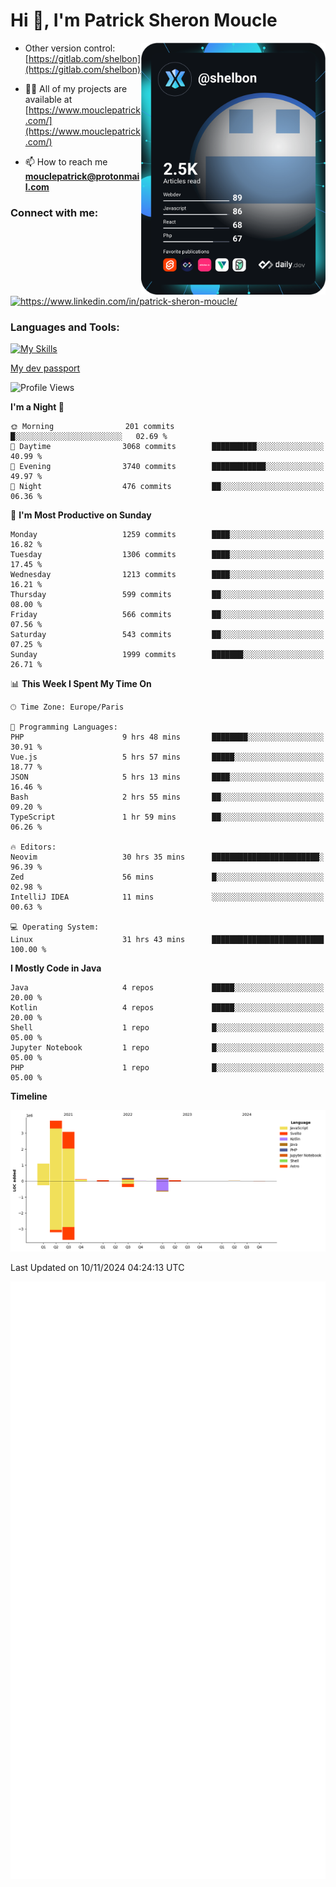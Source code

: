  
  <div align="left">
  <h1 align="left"> Hi 👋, I'm Patrick Sheron Moucle</h1>
<a     href="https://app.daily.dev/shelbon"><img src="https://github.com/shelbon/shelbon/blob/main/devcard.svg"  width="295" align="right" alt="shelbon's Dev Card"/></a>

- Other version control: [https://gitlab.com/shelbon](https://gitlab.com/shelbon)
- 👨‍💻 All of my projects are available at [https://www.mouclepatrick.com/](https://www.mouclepatrick.com/)

- 📫 How to reach me **mouclepatrick@protonmail.com**

<h3 align="left">Connect with me:</h3>
<p align="left">
<a href="https://linkedin.com/in/https://www.linkedin.com/in/patrick-sheron-moucle/" target="blank"  ><img align="center" src="https://raw.githubusercontent.com/rahuldkjain/github-profile-readme-generator/master/src/images/icons/Social/linked-in-alt.svg" alt="https://www.linkedin.com/in/patrick-sheron-moucle/" height="30" width="40" /></a>
</p>

<h3 align="left">Languages and Tools:</h3>
 
 [![My Skills](https://skillicons.dev/icons?i=kotlin,java,svelte,vue,spring,laravel,nuxt,htmx,go,php,elixir,graphql,css,html,tailwind,idea,vscode,redis,git,gitlab&perline=6&theme=light)](https://skillicons.dev)

[My dev passport](https://passeport.dev/p/e96cf336-11d7-4edd-916d-11af626333a8)
<!--START_SECTION:waka-->
![Profile Views](http://img.shields.io/badge/Profile%20Views-0-blue)

**I'm a Night 🦉** 

```text
🌞 Morning                201 commits         █░░░░░░░░░░░░░░░░░░░░░░░░   02.69 % 
🌆 Daytime                3068 commits        ██████████░░░░░░░░░░░░░░░   40.99 % 
🌃 Evening                3740 commits        ████████████░░░░░░░░░░░░░   49.97 % 
🌙 Night                  476 commits         ██░░░░░░░░░░░░░░░░░░░░░░░   06.36 % 
```
📅 **I'm Most Productive on Sunday** 

```text
Monday                   1259 commits        ████░░░░░░░░░░░░░░░░░░░░░   16.82 % 
Tuesday                  1306 commits        ████░░░░░░░░░░░░░░░░░░░░░   17.45 % 
Wednesday                1213 commits        ████░░░░░░░░░░░░░░░░░░░░░   16.21 % 
Thursday                 599 commits         ██░░░░░░░░░░░░░░░░░░░░░░░   08.00 % 
Friday                   566 commits         ██░░░░░░░░░░░░░░░░░░░░░░░   07.56 % 
Saturday                 543 commits         ██░░░░░░░░░░░░░░░░░░░░░░░   07.25 % 
Sunday                   1999 commits        ███████░░░░░░░░░░░░░░░░░░   26.71 % 
```


📊 **This Week I Spent My Time On** 

```text
🕑︎ Time Zone: Europe/Paris

💬 Programming Languages: 
PHP                      9 hrs 48 mins       ████████░░░░░░░░░░░░░░░░░   30.91 % 
Vue.js                   5 hrs 57 mins       █████░░░░░░░░░░░░░░░░░░░░   18.77 % 
JSON                     5 hrs 13 mins       ████░░░░░░░░░░░░░░░░░░░░░   16.46 % 
Bash                     2 hrs 55 mins       ██░░░░░░░░░░░░░░░░░░░░░░░   09.20 % 
TypeScript               1 hr 59 mins        ██░░░░░░░░░░░░░░░░░░░░░░░   06.26 % 

🔥 Editors: 
Neovim                   30 hrs 35 mins      ████████████████████████░   96.39 % 
Zed                      56 mins             █░░░░░░░░░░░░░░░░░░░░░░░░   02.98 % 
IntelliJ IDEA            11 mins             ░░░░░░░░░░░░░░░░░░░░░░░░░   00.63 % 

💻 Operating System: 
Linux                    31 hrs 43 mins      █████████████████████████   100.00 % 
```

**I Mostly Code in Java** 

```text
Java                     4 repos             █████░░░░░░░░░░░░░░░░░░░░   20.00 % 
Kotlin                   4 repos             █████░░░░░░░░░░░░░░░░░░░░   20.00 % 
Shell                    1 repo              █░░░░░░░░░░░░░░░░░░░░░░░░   05.00 % 
Jupyter Notebook         1 repo              █░░░░░░░░░░░░░░░░░░░░░░░░   05.00 % 
PHP                      1 repo              █░░░░░░░░░░░░░░░░░░░░░░░░   05.00 % 
```



**Timeline**

![Lines of Code chart](https://raw.githubusercontent.com/shelbon/shelbon/main/assets/bar_graph.png)


 Last Updated on 10/11/2024 04:24:13 UTC
<!--END_SECTION:waka--> 
![Metrics](https://github.com/shelbon/shelbon/blob/main/github-metrics.svg)
